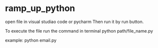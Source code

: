 # ramp_up_python

open file in visual studiao code or pycharm Then run it by run button.

To execute the file
run the command in terminal 
python path/file_name.py

example:
python email.py
